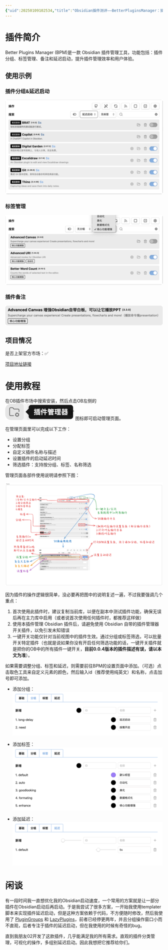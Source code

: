 ```yaml
---
{"uid":20250109102534,"title":"Obsidian插件测评——BetterPluginsManager：插件分组、标签管理，插件备注，延迟启动","tags":["obsidian插件"],"description":null,"author":"曲淡歌","draft":false,"editable":false,"modified":20250109112404,"dg-publish":true,"dg-path":"Obsidian/Obsidian插件测评/Obsidian插件测评-BetterPluginsManager-插件分组、标签管理，插件备注，延迟启动.md","permalink":"/Obsidian/Obsidian插件测评/Obsidian插件测评-BetterPluginsManager-插件分组、标签管理，插件备注，延迟启动/","dgPassFrontmatter":true,"noteIcon":""}
---
```



# 插件简介

Better Plugins Manager (BPM)是一款 Obsidian 插件管理工具，功能包括：插件分组、标签管理、备注和延迟启动，提升插件管理效率和用户体验。

## 使用示例

### 插件分组&延迟启动

![assets/Pasted image 20250109111415.png](/img/user/105-%E6%9E%81%E5%AE%A2/%E5%86%99%E4%BD%9C%E5%B7%A5%E5%85%B7/Obsidian/assets/Pasted%20image%2020250109111415.png)

### 标签管理

![assets/Pasted image 20250109111841.png](/img/user/105-%E6%9E%81%E5%AE%A2/%E5%86%99%E4%BD%9C%E5%B7%A5%E5%85%B7/Obsidian/assets/Pasted%20image%2020250109111841.png)

### 插件备注

![assets/Pasted image 20250109112029.png](/img/user/105-%E6%9E%81%E5%AE%A2/%E5%86%99%E4%BD%9C%E5%B7%A5%E5%85%B7/Obsidian/assets/Pasted%20image%2020250109112029.png)

## 项目情况

是否上架官方市场：✅️

[项目地址链接](https://github.com/0011000000110010/obsidian-manager)

# 使用教程

在OB插件市场中搜索安装，然后点击OB左侧的 ![assets/Pasted image 20250109113033.png](/img/user/105-%E6%9E%81%E5%AE%A2/%E5%86%99%E4%BD%9C%E5%B7%A5%E5%85%B7/Obsidian/assets/Pasted%20image%2020250109113033.png) 图标即可启动管理页面。

在管理页面里可以完成以下工作：
- 设置分组
- 分配标签
- 自定义插件名称与描述
- 设置插件的启动延迟时间
- 筛选插件：支持按分组、标签、名称筛选

管理页面各部件使用说明请参照下图：

![assets/betterpluginmanager图解.png](/img/user/105-%E6%9E%81%E5%AE%A2/%E5%86%99%E4%BD%9C%E5%B7%A5%E5%85%B7/Obsidian/assets/betterpluginmanager%E5%9B%BE%E8%A7%A3.png)

因为插件的操作逻辑很简单，没必要再把图中的说明复述一遍，不过我要强调几个重点：
1. 首次使用此插件时，建议复制当前库，以便在副本中测试插件功能，确保无误后再在主力库中启用（或者说首次使用任何插件时，都推荐这样做）
2. 使用本插件管理 Obsidian 插件后，请避免使用 Obsidian 自带的插件管理器开关插件，以免引发未知错误
3. 一键开关功能仅针对当前视图中的插件生效。通过分组或标签筛选，可以批量开关特定插件（也就是说如果你没有开启任何筛选功能的话，一键开关插件就是把你的OB中的所有插件一键开关，**目前0.0.4版本的插件描述有误，请以本文为准**）。

如果需要调整分组、标签和延迟，则需要前往BPM的设置页面中添加。（可选）点击取色工具来自定义元素的颜色，然后输入id（推荐使用纯英文）和名称，点击加号即可添加。

- 添加分组：
![assets/Pasted image 20250109132739.png](/img/user/105-%E6%9E%81%E5%AE%A2/%E5%86%99%E4%BD%9C%E5%B7%A5%E5%85%B7/Obsidian/assets/Pasted%20image%2020250109132739.png)

- 添加标签：
![assets/Pasted image 20250109132811.png](/img/user/105-%E6%9E%81%E5%AE%A2/%E5%86%99%E4%BD%9C%E5%B7%A5%E5%85%B7/Obsidian/assets/Pasted%20image%2020250109132811.png)

- 添加延迟：
![assets/Pasted image 20250109132831.png](/img/user/105-%E6%9E%81%E5%AE%A2/%E5%86%99%E4%BD%9C%E5%B7%A5%E5%85%B7/Obsidian/assets/Pasted%20image%2020250109132831.png)

# 闲谈

有一段时间我一直想优化我的Obsidian启动速度，一个常用的方案就是让一部分插件在Obsidian启动后再启动。于是我尝试了很多方案，一开始我使用templater脚本来实现插件延迟启动，但是这种方案依赖于代码，不方便随时修改，然后我使用了 [PluginGroups](https://github.com/Mocca101/obsidian-plugin-groups) 和 [LazyPlugins](https://github.com/alangrainger/obsidian-lazy-plugins)，前者已经停更两年，并且分组操作窗口小而不直观，后者专注于插件的延迟启动，但在我使用的时候有奇怪的bug。

直到我朋友02开发了这款插件，几乎能满足我的所有需求。直观的插件分类管理，可视化的操作，多组别延迟启动。因此我想把它推荐给你们。